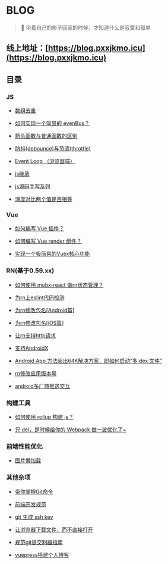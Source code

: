 # BLOG

> 🤞 带着自己的影子回家的时候，才知道什么是寂寞和孤单

## 线上地址：[https://blog.pxxjkmo.icu](https://blog.pxxjkmo.icu)

## 目录

### JS

- [数组去重](https://github.com/asasugar/Blog/blob/master/docs/js/array-deduplication.md)

- [如何实现一个简易的 evenBus？](https://github.com/asasugar/Blog/blob/master/docs/js/evenbus.md)

- [箭头函数与普通函数的区别](https://github.com/asasugar/Blog/blob/master/docs/js/fn.md)

- [防抖(debounce)与节流(throttle)](https://github.com/asasugar/Blog/blob/master/docs/js/debounceAndthrottle.md)

- [Event Loop （浏览器端）](https://github.com/asasugar/Blog/blob/master/docs/js/event-loop.md)

- [js继承](https://github.com/asasugar/Blog/blob/master/docs/js/extends.md)

- [js源码手写系列](https://github.com/asasugar/Blog/blob/master/docs/js/handwriting-series.md)

- [深度对比两个值是否相等](https://github.com/asasugar/Blog/blob/master/docs/js/isEqual.md)

### Vue

- [如何编写 Vue 插件？](https://github.com/asasugar/Blog/blob/master/docs/vue/vue-plugin.md)

- [如何编写 Vue render 组件？](https://github.com/asasugar/Blog/blob/master/docs/vue/vue-render-component.md)

- [实现一个极简易的Vuex核心功能](https://github.com/asasugar/Blog/blob/master/docs/vue/vuex.md)

### RN(基于0.59.xx)

- [如何使用 mobx-react 做rn状态管理？](https://github.com/asasugar/Blog/blob/master/docs/rn/mobx-react.md)

- [为rn上eslint代码检测](https://github.com/asasugar/Blog/blob/master/docs/rn/rn-eslint.md)

- [为rn修改包名[Android篇]](https://github.com/asasugar/Blog/blob/master/docs/rn/rn-rename-android.md)

- [为rn修改包名[iOS篇]](https://github.com/asasugar/Blog/blob/master/docs/rn/rn-rename-ios.md)

- [让rn支持http请求](https://github.com/asasugar/Blog/blob/master/docs/rn/rn-http.md)

- [支持AndroidX](https://github.com/asasugar/Blog/blob/master/docs/rn/rn-androidX.md)

- [Android App 方法超出64K解决方案，即如何启动“多 dex 文件”](https://github.com/asasugar/Blog/blob/master/docs/rn/rn-android-64K.md)

- [rn修改应用版本号](https://github.com/asasugar/Blog/blob/master/docs/rn/rn-set-version.md)

- [android多厂商推送交互](https://github.com/asasugar/Blog/blob/master/docs/rn/rn-push.md)

### 构建工具

- [如何使用 rollup 构建 js？](https://github.com/asasugar/Blog/blob/master/docs/buildTool/rollup.md)

- [兄 dei，是时候给你的 Webpack 做一波优化了~](https://github.com/asasugar/Blog/blob/master/docs/buildTool/webpack-optimizate.md)

### 前端性能优化

- [图片懒加载](https://github.com/asasugar/Blog/blob/master/docs/performanceOptimization/lazyImage.md	)

### 其他杂项

- [带你掌握Git命令](https://github.com/asasugar/Blog/blob/master/docs/other/git.md	)

- [前端开发规范](https://github.com/asasugar/Blog/blob/master/docs/other/standard.md	)

- [git 生成 ssh key](https://github.com/asasugar/Blog/blob/master/docs/other/ssh-key.md	)

- [让浏览器下载文件，而不直接打开](https://github.com/asasugar/Blog/blob/master/docs/other/pdf-down.md	)

- [规范git提交利器指南](https://github.com/asasugar/Blog/blob/master/docs/other/git-commit.md	)

- [vuepress搭建个人博客](https://github.com/asasugar/Blog/blob/master/docs/other/vuepress-blob.md	)



